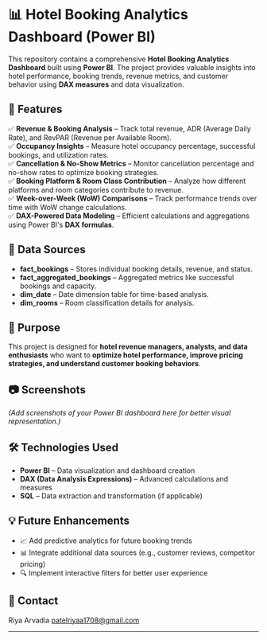 # 📊 Hotel Booking Analytics Dashboard (Power BI)

This repository contains a comprehensive **Hotel Booking Analytics Dashboard** built using **Power BI**. The project provides valuable insights into hotel performance, booking trends, revenue metrics, and customer behavior using **DAX measures** and data visualization.

## 🚀 Features

✅ **Revenue & Booking Analysis** – Track total revenue, ADR (Average Daily Rate), and RevPAR (Revenue per Available Room).  
✅ **Occupancy Insights** – Measure hotel occupancy percentage, successful bookings, and utilization rates.  
✅ **Cancellation & No-Show Metrics** – Monitor cancellation percentage and no-show rates to optimize booking strategies.  
✅ **Booking Platform & Room Class Contribution** – Analyze how different platforms and room categories contribute to revenue.  
✅ **Week-over-Week (WoW) Comparisons** – Track performance trends over time with WoW change calculations.  
✅ **DAX-Powered Data Modeling** – Efficient calculations and aggregations using Power BI's **DAX formulas**.  

## 📂 Data Sources

- **fact_bookings** – Stores individual booking details, revenue, and status.  
- **fact_aggregated_bookings** – Aggregated metrics like successful bookings and capacity.  
- **dim_date** – Date dimension table for time-based analysis.  
- **dim_rooms** – Room classification details for analysis.  

## 🎯 Purpose

This project is designed for **hotel revenue managers, analysts, and data enthusiasts** who want to **optimize hotel performance, improve pricing strategies, and understand customer booking behaviors**.

## 📷 Screenshots

*(Add screenshots of your Power BI dashboard here for better visual representation.)*


## 🛠 Technologies Used

- **Power BI** – Data visualization and dashboard creation
- **DAX (Data Analysis Expressions)** – Advanced calculations and measures
- **SQL** – Data extraction and transformation (if applicable)

## 💡 Future Enhancements

- 📈 Add predictive analytics for future booking trends
- 📊 Integrate additional data sources (e.g., customer reviews, competitor pricing)
- 🔍 Implement interactive filters for better user experience

## 📧 Contact

Riya Arvadia
patelriyaa1708@gmail.com

---



